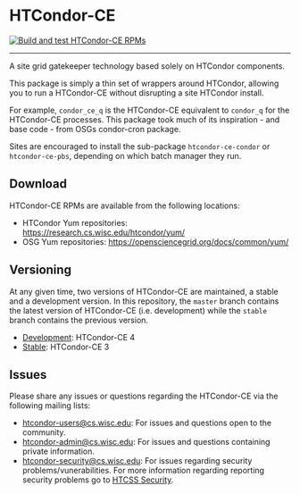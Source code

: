 HTCondor-CE
===========

[![Build and test HTCondor-CE RPMs](https://github.com/htcondor/htcondor-ce/actions/workflows/build_and_test_rpms.yml/badge.svg?branch=V5-branch)](https://github.com/htcondor/htcondor-ce/actions/workflows/build_and_test_rpms.yml)

---

A site grid gatekeeper technology based solely on HTCondor components.

This package is simply a thin set of wrappers around HTCondor, allowing you to
run a HTCondor-CE without disrupting a site HTCondor install.

For example, `condor_ce_q` is the HTCondor-CE equivalent to `condor_q` for the
HTCondor-CE processes.  This package took much of its inspiration - and base 
code - from OSGs condor-cron package.

Sites are encouraged to install the sub-package `htcondor-ce-condor` or
`htcondor-ce-pbs`, depending on which batch manager they run.

Download
--------

HTCondor-CE RPMs are available from the following locations:

- HTCondor Yum repositories: https://research.cs.wisc.edu/htcondor/yum/
- OSG Yum repositories: https://opensciencegrid.org/docs/common/yum/

Versioning
----------

At any given time, two versions of HTCondor-CE are maintained, a stable and a development version.
In this repository, the `master` branch contains the latest version of HTCondor-CE (i.e. development) while the `stable`
branch contains the previous version.

- [Development](https://htcondor-ce.readthedocs.io/en/latest/): HTCondor-CE 4
- [Stable](https://htcondor-ce.readthedocs.io/en/stable/): HTCondor-CE 3

Issues
------

Please share any issues or questions regarding the HTCondor-CE via the following mailing lists:
- [htcondor-users@cs.wisc.edu](mailto:htcondor-users@cs.wisc.edu): For issues and questions open to the community.
- [htcondor-admin@cs.wisc.edu](mailto:htcondor-admin@cs.wisc.edu): For issues and questions containing private information.
- [htcondor-security@cs.wisc.edu](mailto:htcondor-security@cs.wisc.edu): For issues regarding security problems/vunerabilities.
  For more information regarding reporting security problems go to [HTCSS Security](https://htcondor.org/security/).
